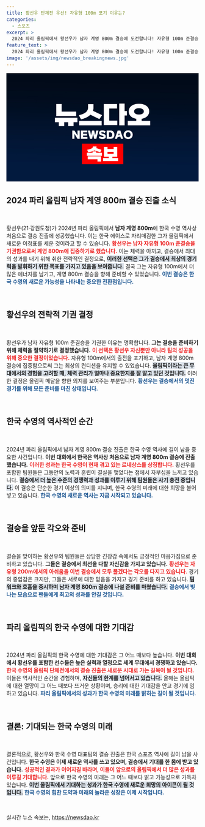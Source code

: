 ```yaml
---
title: 황선우 단체전 우선! 자유형 100m 포기 이유는?
categories:
  - 스포츠
excerpt: >
  2024 파리 올림픽에서 황선우가 남자 계영 800m 결승에 도전합니다! 자유형 100m 준결승을 기권하고, 결승에서 남은 에너지를 쏟겠다고 결심한 그의 승부수에 이목이 집중됩니다. 한국 수영의 새로운 역사를 써 내려갈까요?
feature_text: >
  2024 파리 올림픽에서 황선우가 남자 계영 800m 결승에 도전합니다! 자유형 100m 준결승을 기권하고, 결승에서 남은 에너지를 쏟겠다고 결심한 그의 승부수에 이목이 집중됩니다. 한국 수영의 새로운 역사를 써 내려갈까요?
image: '/assets/img/newsdao_breakingnews.jpg'
---
```


<p><img src="/assets/img/newsdao_breakingnews.jpg" alt="firstkoreanews 속보" /></p>

<h2 data-ke-size="size26">2024 파리 올림픽 남자 계영 800m 결승 진출 소식</h2>

<p data-ke-size="size16">&nbsp;</p>

<p>황선우(21·강원도청)가 2024년 파리 올림픽에서 <b>남자 계영 800m</b>에 한국 수영 역사상 처음으로 결승 진출에 성공했습니다. 이는 한국 에이스로 자리매김한 그가 올림픽에서 새로운 이정표를 세운 것이라고 할 수 있습니다. <b><span style="color: #ee2323;">황선우는 남자 자유형 100m 준결승을 기권함으로써 계영 800m에 집중하기로 했습니다.</span></b> 이는 체력을 아끼고, 결승에서 최대의 성과를 내기 위해 취한 전략적인 결정으로, <b><span style="background-color: #21538527;">이러한 선택은 그가 결승에서 최상의 경기력을 발휘하기 위한 목표를 가지고 있음을 보여줍니다.</span></b> 결국 그는 자유형 100m에서 더 많은 에너지를 남기고, 계영 800m 결승을 향해 준비할 수 있었습니다. <b><span style="color: #1a5490;">이번 결승은 한국 수영의 새로운 가능성을 나타내는 중요한 전환점입니다.</span></b></p>

<p data-ke-size="size16">&nbsp;</p>

<h2 data-ke-size="size26">황선우의 전략적 기권 결정</h2>

<p data-ke-size="size16">&nbsp;</p>

<p>황선우가 남자 자유형 100m 준결승을 기권한 이유는 명확합니다. <b>그는 결승을 준비하기 위해 체력을 절약하기로 결정했습니다.</b> <b><span style="color: #ee2323;">이 선택은 황선우 자신뿐만 아니라 팀의 성공을 위해 중요한 결정이었습니다.</span></b> 자유형 100m에서의 출전을 포기하고, 남자 계영 800m 결승에 집중함으로써 그는 최상의 컨디션을 유지할 수 있었습니다. <b><span style="background-color: #21538527;">올림픽이라는 큰 무대에서의 경험을 고려할 때, 체력 관리가 얼마나 중요한지를 잘 알고 있던 것입니다.</span></b> 이러한 결정은 올림픽 메달을 향한 의지를 보여주는 부분입니다. <b><span style="color: #1a5490;">황선우는 결승에서의 멋진 경기를 위해 모든 준비를 마친 상태입니다.</span></b></p>

<p data-ke-size="size16">&nbsp;</p>

<h2 data-ke-size="size26">한국 수영의 역사적인 순간</h2>

<p data-ke-size="size16">&nbsp;</p>

<p>2024년 파리 올림픽에서 남자 계영 800m 결승 진출은 한국 수영 역사에 길이 남을 중요한 사건입니다. <b>이번 대회에서 한국은 역사상 처음으로 남자 계영 800m 결승에 진출했습니다.</b> <b><span style="color: #ee2323;">이러한 성과는 한국 수영이 현재 겪고 있는 르네상스를 상징합니다.</span></b> 황선우를 포함한 팀원들은 그동안의 노력과 훈련이 결실을 맺었다는 점에서 자부심을 느끼고 있습니다. <b><span style="background-color: #21538527;">결승에서 더 높은 수준의 경쟁력과 성과를 이루기 위해 팀원들은 사기 충전 중입니다.</span></b> 이 결승은 단순한 경기 이상의 의미를 지니며, 한국 수영의 미래에 대한 희망을 불어넣고 있습니다. <b><span style="color: #1a5490;">한국 수영의 새로운 역사는 지금 시작되고 있습니다.</span></b></p>

<p data-ke-size="size16">&nbsp;</p>

<h2 data-ke-size="size26">결승을 앞둔 각오와 준비</h2>

<p data-ke-size="size16">&nbsp;</p>

<p>결승을 맞이하는 황선우와 팀원들은 상당한 긴장감 속에서도 긍정적인 마음가짐으로 준비하고 있습니다. <b>그들은 결승에서 최선을 다할 자신감을 가지고 있습니다.</b> <b><span style="color: #ee2323;">황선우는 자유형 200m에서의 아쉬움을 이번 결승에서 모두 풀겠다는 각오를 다지고 있습니다.</span></b> 경기의 중압감은 크지만, 그들은 서로에 대한 믿음을 가지고 경기 준비를 하고 있습니다. <b><span style="background-color: #21538527;">팀워크와 호흡을 중시하며 남자 계영 800m 결승에 나설 준비를 마쳤습니다.</span></b> <b><span style="color: #1a5490;">결승에서 빛나는 모습으로 팬들에게 최고의 성과를 안길 것입니다.</span></b></p>

<p data-ke-size="size16">&nbsp;</p>

<h2 data-ke-size="size26">파리 올림픽의 한국 수영에 대한 기대감</h2>

<p data-ke-size="size16">&nbsp;</p>

<p>2024년 파리 올림픽의 한국 수영에 대한 기대감은 그 어느 때보다 높습니다. <b>이번 대회에서 황선우를 포함한 선수들은 높은 실력과 열정으로 세계 무대에서 경쟁하고 있습니다.</b> <b><span style="color: #ee2323;">한국 수영의 올림픽 단체전에서의 결승 진출은 새로운 시대로 가는 길목이 될 것입니다.</span></b> 이들은 역사적인 순간을 경험하며, <b><span style="background-color: #21538527;">자신들의 한계를 넘어서고 있습니다.</span></b> 올해는 올림픽에 대한 열망이 그 어느 때보다 뜨거운 상황이며, 승리에 대한 기대감을 안고 경기에 임하고 있습니다. <b><span style="color: #1a5490;">파리 올림픽에서의 성과가 한국 수영의 미래를 밝히는 길이 될 것입니다.</span></b></p>

<p data-ke-size="size16">&nbsp;</p>

<h2 data-ke-size="size26">결론: 기대되는 한국 수영의 미래</h2>

<p data-ke-size="size16">&nbsp;</p>

<p>결론적으로, 황선우와 한국 수영 대표팀의 결승 진출은 한국 스포츠 역사에 길이 남을 사건입니다. <b>한국 수영은 이제 새로운 역사를 쓰고 있으며, 결승에서 기대를 한 몸에 받고 있습니다.</b> <b><span style="color: #ee2323;">성공적인 결과가 이어지길 바라며, 이들이 앞으로의 올림픽에서 더 많은 성과를 이루길 기대합니다.</span></b> 앞으로 한국 수영의 미래는 그 어느 때보다 밝고 가능성으로 가득차 있습니다. <b><span style="background-color: #21538527;">이번 올림픽에서 기대하는 성과가 한국 수영에 새로운 희망의 아이콘이 될 것입니다.</span></b> <b><span style="color: #1a5490;">한국 수영의 힘찬 도약과 미래의 놀라운 성장은 이제 시작입니다.</span></b></p>

<p data-ke-size="size16">&nbsp;</p>
실시간 뉴스 속보는, <a href="https://newsdao.kr" rel="dofollow">https://newsdao.kr</a>


